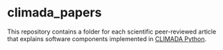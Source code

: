 # climada_papers

This repository contains a folder for each scientific peer-reviewed article that explains software components implemented in [CLIMADA Python](https://github.com/CLIMADA-project/climada_python).
